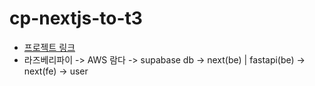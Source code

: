 # cp-nextjs-to-t3

- [프로젝트 링크](https://www.noname2048.dev)
- 라즈베리파이 -> AWS 람다 -> supabase db -> next(be) | fastapi(be) -> next(fe) -> user

